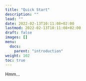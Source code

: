 ```yaml
---
title: "Quick Start"
description: ""
lead: ""
date: 2022-02-13T10:11:08+02:00
lastmod: 2022-02-13T10:11:08+02:00
draft: false
images: []
menu:
  docs:
    parent: "introduction"
weight: 102
toc: true
---
```


Hmm...

